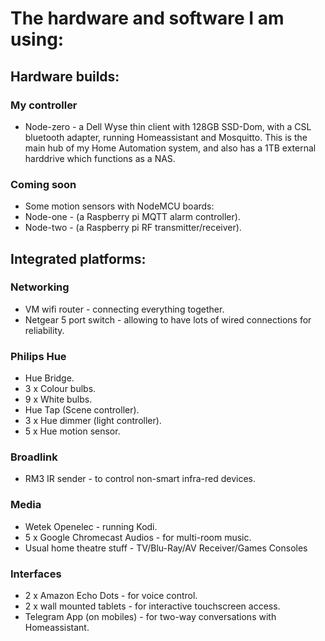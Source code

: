 # The hardware and software I am using:


## Hardware builds:

### My controller
 - Node-zero - a Dell Wyse thin client with 128GB SSD-Dom, with a CSL bluetooth adapter, running Homeassistant and Mosquitto.  This is the main hub of my Home Automation system, and also has a 1TB external harddrive which functions as a NAS.

### Coming soon
 - Some motion sensors with NodeMCU boards:
 - Node-one - (a Raspberry pi MQTT alarm controller).
 - Node-two - (a Raspberry pi RF transmitter/receiver).


## Integrated platforms:

### Networking
 - VM wifi router - connecting everything together.
 - Netgear 5 port switch - allowing to have lots of wired connections for reliability.

### Philips Hue
 - Hue Bridge.
 - 3 x Colour bulbs.
 - 9 x White bulbs.
 - Hue Tap (Scene controller).
 - 3 x Hue dimmer (light controller).
 - 5 x Hue motion sensor.

### Broadlink
 - RM3 IR sender - to control non-smart infra-red devices.

### Media
 - Wetek Openelec - running Kodi.
 - 5 x Google Chromecast Audios - for multi-room music.
 - Usual home theatre stuff - TV/Blu-Ray/AV Receiver/Games Consoles

### Interfaces
 - 2 x Amazon Echo Dots - for voice control.
 - 2 x wall mounted tablets - for interactive touchscreen access.
 - Telegram App (on mobiles) - for two-way conversations with Homeassistant.
